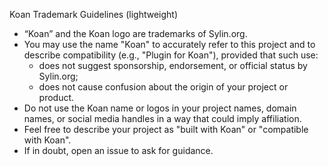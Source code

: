 Koan Trademark Guidelines (lightweight)

- “Koan” and the Koan logo are trademarks of Sylin.org.
- You may use the name "Koan" to accurately refer to this project and to describe compatibility (e.g., "Plugin for Koan"), provided that such use:
  - does not suggest sponsorship, endorsement, or official status by Sylin.org;
  - does not cause confusion about the origin of your project or product.
- Do not use the Koan name or logos in your project names, domain names, or social media handles in a way that could imply affiliation.
- Feel free to describe your project as "built with Koan" or "compatible with Koan".
- If in doubt, open an issue to ask for guidance.
